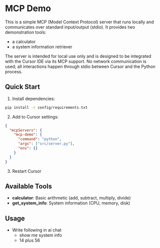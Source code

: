 # MCP Demo

This is a simple MCP (Model Context Protocol) server that runs locally and communicates over standard input/output (stdio). 
It provides two demonstration tools: 
  - a calculator 
  - a system information retriever

The server is intended for local use only and is designed to be integrated with the Cursor IDE via its MCP support. 
No network communication is used; all interactions happen through stdio between Cursor and the Python process.


## Quick Start

1. Install dependencies:
```bash
pip install -r config/requirements.txt
```

2. Add to Cursor settings:
```json
{
  "mcpServers": {
    "mcp-demo": {
      "command": "python",
      "args": ["src/server.py"],
      "env": {}
    }
  }
}
```

3. Restart Cursor

## Available Tools

- **calculator**: Basic arithmetic (add, subtract, multiply, divide)
- **get_system_info**: System information (CPU, memory, disk)

## Usage
- Write following in ai chat
  - show me system info
  - 14 plus 56
